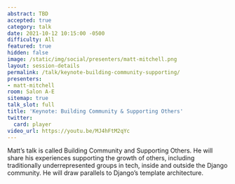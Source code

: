 ```yaml
---
abstract: TBD
accepted: true
category: talk
date: 2021-10-12 10:15:00 -0500
difficulty: All
featured: true
hidden: false
image: /static/img/social/presenters/matt-mitchell.png
layout: session-details
permalink: /talk/keynote-building-community-supporting/
presenters:
- matt-mitchell
room: Salon A-E
sitemap: true
talk_slot: full
title: 'Keynote: Building Community & Supporting Others'
twitter:
  card: player
video_url: https://youtu.be/MJ4hFtM2qYc
---
```


Matt’s talk is called Building Community and Supporting Others. He will share his experiences supporting the growth of others, including traditionally underrepresented groups in tech, inside and outside the Django community. He will draw parallels to Django’s template architecture.
